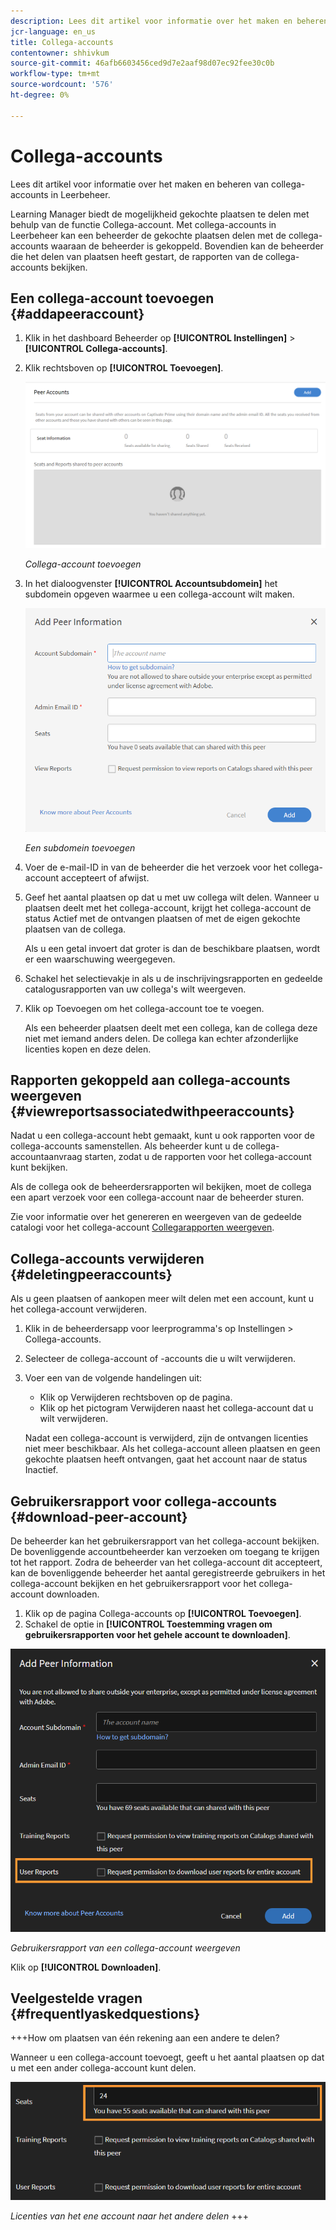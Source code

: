 ```yaml
---
description: Lees dit artikel voor informatie over het maken en beheren van collega-accounts in Leerbeheer.
jcr-language: en_us
title: Collega-accounts
contentowner: shhivkum
source-git-commit: 46afb6603456ced9d7e2aaf98d07ec92fee30c0b
workflow-type: tm+mt
source-wordcount: '576'
ht-degree: 0%

---
```




# Collega-accounts

Lees dit artikel voor informatie over het maken en beheren van collega-accounts in Leerbeheer.

Learning Manager biedt de mogelijkheid gekochte plaatsen te delen met behulp van de functie Collega-account. Met collega-accounts in Leerbeheer kan een beheerder de gekochte plaatsen delen met de collega-accounts waaraan de beheerder is gekoppeld. Bovendien kan de beheerder die het delen van plaatsen heeft gestart, de rapporten van de collega-accounts bekijken.

## Een collega-account toevoegen {#addapeeraccount}

1. Klik in het dashboard Beheerder op **[!UICONTROL Instellingen]** > **[!UICONTROL Collega-accounts]**.
1. Klik rechtsboven op **[!UICONTROL Toevoegen]**.

   ![](assets/peeraccount.png)

   *Collega-account toevoegen*

1. In het dialoogvenster **[!UICONTROL Accountsubdomein]** het subdomein opgeven waarmee u een collega-account wilt maken.

   ![](assets/addpeer.png)

   *Een subdomein toevoegen*

1. Voer de e-mail-ID in van de beheerder die het verzoek voor het collega-account accepteert of afwijst.
1. Geef het aantal plaatsen op dat u met uw collega wilt delen. Wanneer u plaatsen deelt met het collega-account, krijgt het collega-account de status Actief met de ontvangen plaatsen of met de eigen gekochte plaatsen van de collega.

   Als u een getal invoert dat groter is dan de beschikbare plaatsen, wordt er een waarschuwing weergegeven.

1. Schakel het selectievakje in als u de inschrijvingsrapporten en gedeelde catalogusrapporten van uw collega&#39;s wilt weergeven.
1. Klik op Toevoegen om het collega-account toe te voegen.

   Als een beheerder plaatsen deelt met een collega, kan de collega deze niet met iemand anders delen. De collega kan echter afzonderlijke licenties kopen en deze delen.

## Rapporten gekoppeld aan collega-accounts weergeven {#viewreportsassociatedwithpeeraccounts}

Nadat u een collega-account hebt gemaakt, kunt u ook rapporten voor de collega-accounts samenstellen. Als beheerder kunt u de collega-accountaanvraag starten, zodat u de rapporten voor het collega-account kunt bekijken.

Als de collega ook de beheerdersrapporten wil bekijken, moet de collega een apart verzoek voor een collega-account naar de beheerder sturen.

Zie voor informatie over het genereren en weergeven van de gedeelde catalogi voor het collega-account [Collegarapporten weergeven](reports.md#main-pars_header_894271250).

## Collega-accounts verwijderen {#deletingpeeraccounts}

Als u geen plaatsen of aankopen meer wilt delen met een account, kunt u het collega-account verwijderen.

1. Klik in de beheerdersapp voor leerprogramma&#39;s op Instellingen > Collega-accounts.
1. Selecteer de collega-account of -accounts die u wilt verwijderen.
1. Voer een van de volgende handelingen uit:

   * Klik op Verwijderen rechtsboven op de pagina.
   * Klik op het pictogram Verwijderen naast het collega-account dat u wilt verwijderen.

   Nadat een collega-account is verwijderd, zijn de ontvangen licenties niet meer beschikbaar. Als het collega-account alleen plaatsen en geen gekochte plaatsen heeft ontvangen, gaat het account naar de status Inactief.

## Gebruikersrapport voor collega-accounts {#download-peer-account}

De beheerder kan het gebruikersrapport van het collega-account bekijken. De bovenliggende accountbeheerder kan verzoeken om toegang te krijgen tot het rapport. Zodra de beheerder van het collega-account dit accepteert, kan de bovenliggende beheerder het aantal geregistreerde gebruikers in het collega-account bekijken en het gebruikersrapport voor het collega-account downloaden.

1. Klik op de pagina Collega-accounts op **[!UICONTROL Toevoegen]**.
1. Schakel de optie in **[!UICONTROL Toestemming vragen om gebruikersrapporten voor het gehele account te downloaden]**.

![](assets/image034.png)

*Gebruikersrapport van een collega-account weergeven*

Klik op **[!UICONTROL Downloaden]**.

## Veelgestelde vragen {#frequentlyaskedquestions}

+++How om plaatsen van één rekening aan een andere te delen?

Wanneer u een collega-account toevoegt, geeft u het aantal plaatsen op dat u met een ander collega-account kunt delen.

![](assets/share-seats.png)

*Licenties van het ene account naar het andere delen*
+++

